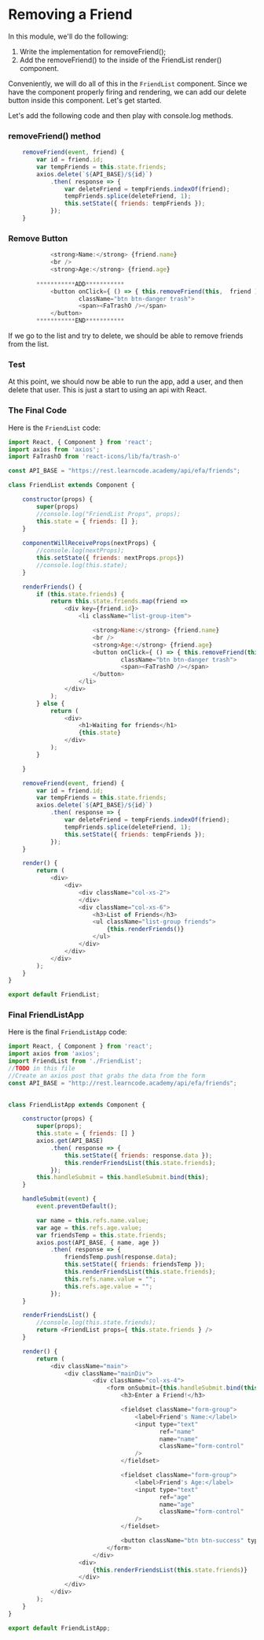 # Removing a Friend

In this module, we'll do the following:
1. Write the implementation for removeFriend();
2. Add the removeFriend() to the inside of the FriendList render() component.

Conveniently, we will do all of this in the `FriendList` component. Since we have the component properly firing and rendering, we can add our delete button inside this component. Let's get started.

Let's add the following code and then play with console.log methods.

### removeFriend() method

```js
    removeFriend(event, friend) {
		var id = friend.id;
		var tempFriends = this.state.friends;
		axios.delete(`${API_BASE}/${id}`)
			.then( response => {
				var deleteFriend = tempFriends.indexOf(friend);
				tempFriends.splice(deleteFriend, 1);
				this.setState({ friends: tempFriends });
			});
	}
```

### Remove Button
```js
            <strong>Name:</strong> {friend.name}
            <br />
            <strong>Age:</strong> {friend.age}
        
        ***********ADD***********
            <button onClick={ () => { this.removeFriend(this,  friend ) } } 
                    className="btn btn-danger trash">
                    <span><FaTrashO /></span>
            </button>
        ***********END***********

```



If we go to the list and try to delete, we should be able to remove friends from the list.

### Test
At this point, we should now be able to run the app, add a user, and then delete that user. This is just a start to using an api with React.


### The Final Code
Here is the `FriendList` code:
```js
import React, { Component } from 'react';
import axios from 'axios';
import FaTrashO from 'react-icons/lib/fa/trash-o'

const API_BASE = "https://rest.learncode.academy/api/efa/friends";

class FriendList extends Component {

	constructor(props) {
		super(props)
		//console.log("FriendList Props", props);
		this.state = { friends: [] };
	}
	
	componentWillReceiveProps(nextProps) {
		//console.log(nextProps);
		this.setState({ friends: nextProps.props})
		//console.log(this.state);
	}

	renderFriends() {
		if (this.state.friends) {
			return this.state.friends.map(friend =>
				<div key={friend.id}>
					<li className="list-group-item">

						<strong>Name:</strong> {friend.name}
						<br />
						<strong>Age:</strong> {friend.age}
						<button onClick={ () => { this.removeFriend(this,  friend ) } } 
							    className="btn btn-danger trash">
							    <span><FaTrashO /></span>
						</button>
					</li>
				</div>
			);
		} else {
			return (
				<div>
					<h1>Waiting for friends</h1>
					{this.state}
				</div>
			);
		}

	}

	removeFriend(event, friend) {
		var id = friend.id;
		var tempFriends = this.state.friends;
		axios.delete(`${API_BASE}/${id}`)
			.then( response => {
				var deleteFriend = tempFriends.indexOf(friend);
				tempFriends.splice(deleteFriend, 1);
				this.setState({ friends: tempFriends });
			});
	}

	render() {
		return (
			<div>
				<div>
					<div className="col-xs-2">
					</div>
					<div className="col-xs-6">
						<h3>List of Friends</h3>
						<ul className="list-group friends">
							{this.renderFriends()}
						</ul>
					</div>
				</div>
			</div>
		);
	}
}

export default FriendList;

```

### Final FriendListApp
Here is the final `FriendListApp` code:

```js
import React, { Component } from 'react';
import axios from 'axios';
import FriendList from './FriendList';
//TODO in this file
//Create an axios post that grabs the data from the form
const API_BASE = "http://rest.learncode.academy/api/efa/friends";

 
class FriendListApp extends Component {

	constructor(props) {
		super(props);
		this.state = { friends: [] }
		axios.get(API_BASE)
			.then( response => {
				this.setState({ friends: response.data });
				this.renderFriendsList(this.state.friends);
			});
		this.handleSubmit = this.handleSubmit.bind(this);
	}

	handleSubmit(event) {
		event.preventDefault();

		var name = this.refs.name.value;
		var age = this.refs.age.value;
		var friendsTemp = this.state.friends;
		axios.post(API_BASE, { name, age })
			.then( response => {
				friendsTemp.push(response.data);
				this.setState({ friends: friendsTemp });
				this.renderFriendsList(this.state.friends);
				this.refs.name.value = "";
				this.refs.age.value = "";
			});
	}

	renderFriendsList() {
		//console.log(this.state.friends);
		return <FriendList props={ this.state.friends } />
	}

	render() {
		return (
			<div className="main">
				<div className="mainDiv">
						<div className="col-xs-4">
							<form onSubmit={this.handleSubmit.bind(this)}>
								<h3>Enter a Friend!</h3>

								<fieldset className="form-group">
									<label>Friend's Name:</label>
									<input type="text" 
										   ref="name"
										   name="name"
										   className="form-control" 
									/>
								</fieldset>

								<fieldset className="form-group">
									<label>Friend's Age:</label>
									<input type="text" 
										   ref="age"
										   name="age"
										   className="form-control" 
									/>
								</fieldset>

								<button className="btn btn-success" type="submit">Save Friend</button>
							</form>
						</div>
					<div>
						{this.renderFriendsList(this.state.friends)}
					</div>
				</div>
			</div>
		);
	}
}

export default FriendListApp;
```
